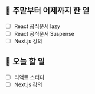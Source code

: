 ## 🐣 주말부터 어제까지 한 일

- [ ] React 공식문서 lazy
- [ ] React 공식문서 Suspense
- [ ] Next.js 강의

## 🐤 오늘 할 일

- [ ] 리액트 스터디
- [ ] Next.js 강의
